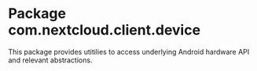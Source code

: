 # Package com.nextcloud.client.device

This package provides utitilies to access underlying Android 
hardware API and relevant abstractions.
